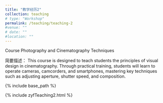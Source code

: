 ```yaml
---
title: "教学经历2"
collection: teaching
# type: "Workshop"
permalink: /teaching/teaching-2
#venue: ""
# date: ""
#location: ""
---
```


Course Photography and Cinematography Techniques

简要描述：
This course is designed to teach students the principles of visual design in cinematography. 
Through practical training, students will learn to operate cameras, camcorders, and smartphones, 
mastering key techniques such as adjusting aperture, shutter speed, and composition. 

{% include base_path %}

<html>
    <head>
        <title>Embedded HTML</title>
    </head>
    <body>                
          {% include zyfTeaching2.html %}       
    </body>
</html>
